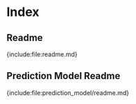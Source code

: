 # Index

## Readme

{include:file:readme.md}

## Prediction Model Readme

{include:file:prediction_model/readme.md}